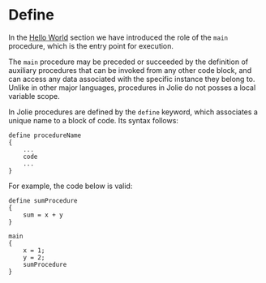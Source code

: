 # Define

In the [Hello World](https://github.com/jolie/docs/tree/fcd7521397e8fdbf285ff262d964f534a91060c5/getting-started/hello_world.md#hello-world) section we have introduced the role of the `main` procedure, which is the entry point for execution.

The `main` procedure may be preceded or succeeded by the definition of auxiliary procedures that can be invoked from any other code block, and can access any data associated with the specific instance they belong to. Unlike in other major languages, procedures in Jolie do not posses a local variable scope.

In Jolie procedures are defined by the `define` keyword, which associates a unique name to a block of code. Its syntax follows:

```jolie
define procedureName 
{
    ...
    code
    ...
}
```

For example, the code below is valid:

```jolie
define sumProcedure
{
    sum = x + y    
}

main
{
    x = 1;
    y = 2;
    sumProcedure    
}
```
